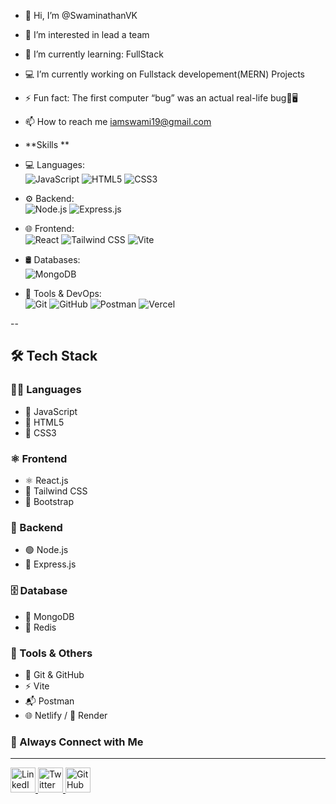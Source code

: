 - 👋 Hi, I’m @SwaminathanVK
- 👀 I’m interested in lead a team
- 🌱 I’m currently learning: FullStack
- 💻 I’m currently working on Fullstack developement(MERN) Projects
- ⚡ Fun fact: The first computer “bug” was an actual real-life bug🤔🖥
- 📫 How to reach me iamswami19@gmail.com

- **Skills **

- 💻 Languages:  
  ![JavaScript](https://img.shields.io/badge/-JavaScript-yellow?logo=javascript&logoColor=black)
  ![HTML5](https://img.shields.io/badge/-HTML5-orange?logo=html5&logoColor=white)
  ![CSS3](https://img.shields.io/badge/-CSS3-blue?logo=css3&logoColor=white)

- ⚙️ Backend:  
  ![Node.js](https://img.shields.io/badge/-Node.js-green?logo=node.js&logoColor=white)
  ![Express.js](https://img.shields.io/badge/-Express.js-black?logo=express&logoColor=white)

- 🌐 Frontend:  
  ![React](https://img.shields.io/badge/-React-20232A?logo=react)
  ![Tailwind CSS](https://img.shields.io/badge/-TailwindCSS-38bdf8?logo=tailwind-css&logoColor=white)
  ![Vite](https://img.shields.io/badge/-Vite-646cff?logo=vite&logoColor=white)

- 🛢 Databases:  
  ![MongoDB](https://img.shields.io/badge/-MongoDB-47A248?logo=mongodb&logoColor=white)

- 🔐 Tools & DevOps:  
  ![Git](https://img.shields.io/badge/-Git-F05032?logo=git&logoColor=white)
  ![GitHub](https://img.shields.io/badge/-GitHub-181717?logo=github&logoColor=white)
  ![Postman](https://img.shields.io/badge/-Postman-FF6C37?logo=postman&logoColor=white)
  ![Vercel](https://img.shields.io/badge/-Vercel-black?logo=vercel&logoColor=white)

</div>
--

## 🛠️ Tech Stack

### 👨‍💻 Languages
- 💛 JavaScript
- 🧱 HTML5
- 🎨 CSS3

### ⚛️ Frontend
- ⚛️ React.js
- 💨 Tailwind CSS
- 🎀 Bootstrap

### 🧠 Backend
- 🟢 Node.js
- 🚂 Express.js

### 🗄️ Database
- 🍃 MongoDB
- 🔴 Redis

### 🔧 Tools & Others
- 🐙 Git & GitHub
- ⚡ Vite
- 📬 Postman
- 🌐 Netlify / 🔄 Render


### 🤝 Always Connect with Me

<hr/>

<p align="left">
  <a href="https://www.linkedin.com/in/swaminathan-vk/" target="_blank">
    <img src="https://cdn.jsdelivr.net/gh/devicons/devicon/icons/linkedin/linkedin-original.svg" alt="LinkedIn" width="40" height="40"/>
  </a>
  <a href="https://twitter.com/" target="_blank">
    <img src="https://cdn.jsdelivr.net/gh/devicons/devicon/icons/twitter/twitter-original.svg" alt="Twitter" width="40" height="40"/>
  </a>
  <a href="https://github.com/SwaminathanVK" target="_blank">
    <img src="https://cdn.jsdelivr.net/gh/devicons/devicon/icons/github/github-original.svg" alt="GitHub" width="40" height="40"/>
  </a>
</p>
    

<!---
SwaminathanVK/SwaminathanVK is a ✨ special ✨ repository because its `README.md` (this file) appears on your GitHub profile.
You can click the Preview link to take a look at your changes.
--->


